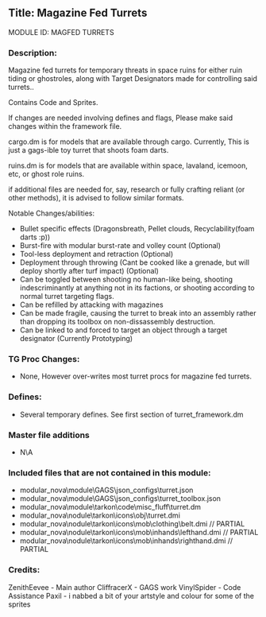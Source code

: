 ## Title: Magazine Fed Turrets

MODULE ID: MAGFED TURRETS

### Description:

Magazine fed turrets for temporary threats in space ruins for either ruin tiding or ghostroles, along with Target Designators made for controlling said turrets..

Contains Code and Sprites.

If changes are needed involving defines and flags, Please make said changes within the framework file.

cargo.dm is for models that are available through cargo. Currently, This is just a gags-ible toy turret that shoots foam darts.

ruins.dm is for models that are available within space, lavaland, icemoon, etc, or ghost role ruins.

if additional files are needed for, say, research or fully crafting reliant (or other methods), it is advised to follow similar formats.

Notable Changes/abilities:

- Bullet specific effects (Dragonsbreath, Pellet clouds, Recyclability(foam darts :p))
- Burst-fire with modular burst-rate and volley count (Optional)
- Tool-less deployment and retraction (Optional)
- Deployment through throwing (Cant be cooked like a grenade, but will deploy shortly after turf impact) (Optional)
- Can be toggled between shooting no human-like being, shooting indescriminantly at anything not in its factions, or shooting according to normal turret targeting flags.
- Can be refilled by attacking with magazines
- Can be made fragile, causing the turret to break into an assembly rather than dropping its toolbox on non-dissassembly destruction.
- Can be linked to and forced to target an object through a target designator (Currently Prototyping)

### TG Proc Changes:

- None, However over-writes most turret procs for magazine fed turrets.

### Defines:

- Several temporary defines. See first section of turret_framework.dm

### Master file additions

- N\A

### Included files that are not contained in this module:

- modular_nova\module\GAGS\json_configs\turret.json
- modular_nova\module\GAGS\json_configs\turret_toolbox.json
- modular_nova\module\tarkon\code\misc_fluff\turret.dm
- modular_nova\nodule\tarkon\icons\obj\turret.dmi
- modular_nova\nodule\tarkon\icons\mob\clothing\belt.dmi // PARTIAL
- modular_nova\nodule\tarkon\icons\mob\inhands\lefthand.dmi // PARTIAL
- modular_nova\nodule\tarkon\icons\mob\inhands\righthand.dmi // PARTIAL

### Credits:

ZenithEevee - Main author
CliffracerX - GAGS work
VinylSpider - Code Assistance
Paxil - i nabbed a bit of your artstyle and colour for some of the sprites
